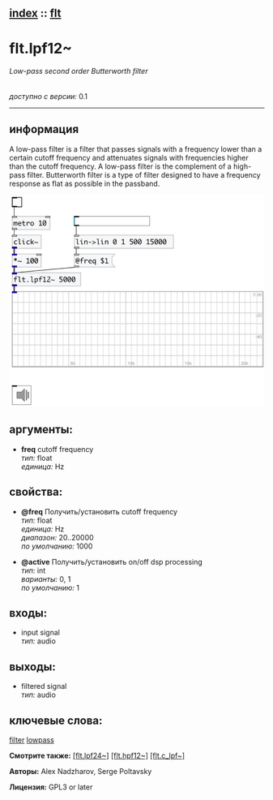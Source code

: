 [index](index.html) :: [flt](category_flt.html)
---

# flt.lpf12~

###### Low-pass second order Butterworth filter

*доступно с версии:* 0.1

---


## информация
A low-pass filter is a filter that passes signals with a frequency lower than a certain cutoff frequency and attenuates signals with frequencies higher than the cutoff frequency. A low-pass filter is the complement of a high-pass filter. Butterworth filter is a type of filter designed to have a frequency response as flat as possible in the passband.


[![example](../examples/img/flt.lpf12~.jpg)](../examples/pd/flt.lpf12~.pd)



## аргументы:

* **freq**
cutoff frequency<br>
_тип:_ float<br>
_единица:_ Hz<br>





## свойства:

* **@freq** 
Получить/установить cutoff frequency<br>
_тип:_ float<br>
_единица:_ Hz<br>
_диапазон:_ 20..20000<br>
_по умолчанию:_ 1000<br>

* **@active** 
Получить/установить on/off dsp processing<br>
_тип:_ int<br>
_варианты:_ 0, 1<br>
_по умолчанию:_ 1<br>



## входы:

* input signal<br>
_тип:_ audio



## выходы:

* filtered signal<br>
_тип:_ audio



## ключевые слова:

[filter](keywords/filter.html)
[lowpass](keywords/lowpass.html)



**Смотрите также:**
[\[flt.lpf24~\]](flt.lpf24~.html)
[\[flt.hpf12~\]](flt.hpf12~.html)
[\[flt.c_lpf~\]](flt.c_lpf~.html)




**Авторы:** Alex Nadzharov, Serge Poltavsky




**Лицензия:** GPL3 or later





